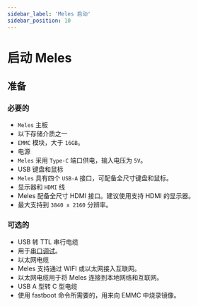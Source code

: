 ```yaml
---
sidebar_label: 'Meles 启动'
sidebar_position: 10
---
```


# 启动 Meles

## 准备

### 必要的

- `Meles` 主板
- 以下存储介质之一
 - `EMMC` 模块，大于 `16GB`。
- 电源
 - `Meles` 采用 `Type-C` 端口供电，输入电压为 `5V`。
- USB 键盘和鼠标
 - `Meles` 具有四个 `USB-A` 接口，可配备全尺寸键盘和鼠标。
- 显示器和 `HDMI` 线
 - Meles 配备全尺寸 HDMI 接口。建议使用支持 HDMI 的显示器。
 - 最大支持到 `3840 x 2160` 分辨率。 
 
### 可选的
- USB 转 TTL 串行电缆
 - 用于[串口调试](./setup.md)。
- 以太网电缆
 - Meles 支持通过 WIFI 或以太网接入互联网。
 - 以太网电缆用于将 Meles 连接到本地网络和互联网。
- USB A 型转 C 型电缆
 - 使用 fastboot 命令所需要的，用来向 EMMC 中烧录镜像。
